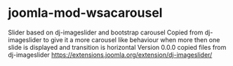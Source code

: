 # joomla-mod-wsacarousel
Slider based on  dj-imageslider and bootstrap carousel
Copied from dj-imageslider to give it a more carousel like behaviour when more then one slide is displayed and transition is horizontal
Version 0.0.0 copied files from dj-imageslider https://extensions.joomla.org/extension/dj-imageslider/
